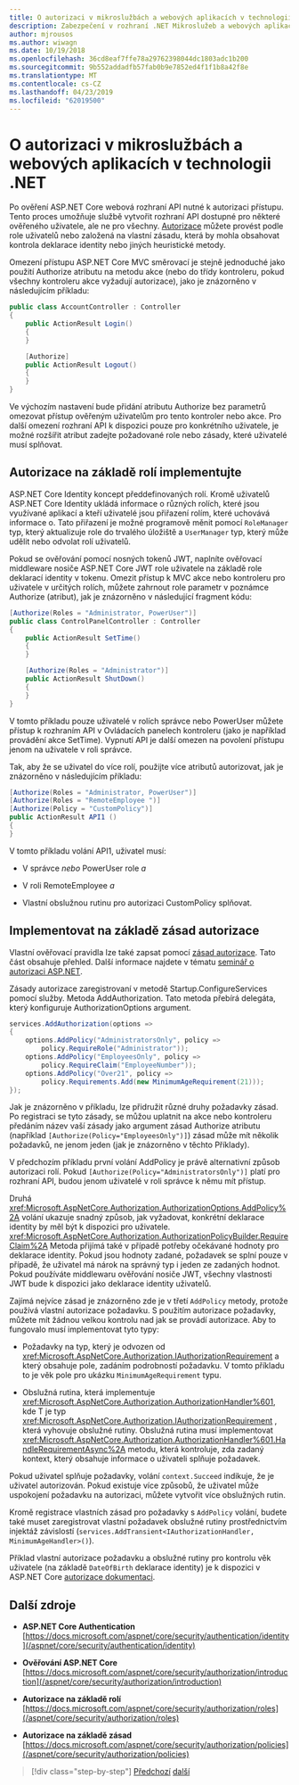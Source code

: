```yaml
---
title: O autorizaci v mikroslužbách a webových aplikacích v technologii .NET
description: Zabezpečení v rozhraní .NET Mikroslužeb a webových aplikací – přehled možnosti hlavní autorizace v aplikacích ASP.NET Core – na základě rolí a na základě zásad.
author: mjrousos
ms.author: wiwagn
ms.date: 10/19/2018
ms.openlocfilehash: 36cd8eaf7ffe78a29762398044dc1803adc1b200
ms.sourcegitcommit: 9b552addadfb57fab0b9e7852ed4f1f1b8a42f8e
ms.translationtype: MT
ms.contentlocale: cs-CZ
ms.lasthandoff: 04/23/2019
ms.locfileid: "62019500"
---
```

# <a name="about-authorization-in-net-microservices-and-web-applications"></a>O autorizaci v mikroslužbách a webových aplikacích v technologii .NET

Po ověření ASP.NET Core webová rozhraní API nutné k autorizaci přístupu. Tento proces umožňuje službě vytvořit rozhraní API dostupné pro některé ověřeného uživatele, ale ne pro všechny. [Autorizace](/aspnet/core/security/authorization/introduction) můžete provést podle role uživatelů nebo založená na vlastní zásadu, která by mohla obsahovat kontrola deklarace identity nebo jiných heuristické metody.

Omezení přístupu ASP.NET Core MVC směrovací je stejně jednoduché jako použití Authorize atributu na metodu akce (nebo do třídy kontroleru, pokud všechny kontroleru akce vyžadují autorizace), jako je znázorněno v následujícím příkladu:

```csharp
public class AccountController : Controller
{
    public ActionResult Login()
    {
    }

    [Authorize]
    public ActionResult Logout()
    {
    }
}
```

Ve výchozím nastavení bude přidání atributu Authorize bez parametrů omezovat přístup ověřeným uživatelům pro tento kontroler nebo akce. Pro další omezení rozhraní API k dispozici pouze pro konkrétního uživatele, je možné rozšířit atribut zadejte požadované role nebo zásady, které uživatelé musí splňovat.

## <a name="implement-role-based-authorization"></a>Autorizace na základě rolí implementujte

ASP.NET Core Identity koncept předdefinovaných rolí. Kromě uživatelů ASP.NET Core Identity ukládá informace o různých rolích, které jsou využívané aplikací a kteří uživatelé jsou přiřazení rolím, které uchovává informace o. Tato přiřazení je možné programově měnit pomocí `RoleManager` typ, který aktualizuje role do trvalého úložiště a `UserManager` typ, který může udělit nebo odvolat rolí uživatelů.

Pokud se ověřování pomocí nosných tokenů JWT, naplníte ověřovací middleware nosiče ASP.NET Core JWT role uživatele na základě role deklarací identity v tokenu. Omezit přístup k MVC akce nebo kontroleru pro uživatele v určitých rolích, můžete zahrnout role parametr v poznámce Authorize (atribut), jak je znázorněno v následující fragment kódu:

```csharp
[Authorize(Roles = "Administrator, PowerUser")]
public class ControlPanelController : Controller
{
    public ActionResult SetTime()
    {
    }

    [Authorize(Roles = "Administrator")]
    public ActionResult ShutDown()
    {
    }
}
```

V tomto příkladu pouze uživatelé v rolích správce nebo PowerUser můžete přístup k rozhraním API v Ovládacích panelech kontroleru (jako je například provádění akce SetTime). Vypnutí API je další omezen na povolení přístupu jenom na uživatele v roli správce.

Tak, aby že se uživatel do více rolí, použijte více atributů autorizovat, jak je znázorněno v následujícím příkladu:

```csharp
[Authorize(Roles = "Administrator, PowerUser")]
[Authorize(Roles = "RemoteEmployee ")]
[Authorize(Policy = "CustomPolicy")]
public ActionResult API1 ()
{
}
```

V tomto příkladu volání API1, uživatel musí:

- V správce *nebo* PowerUser role *a*

- V roli RemoteEmployee *a*

- Vlastní obslužnou rutinu pro autorizaci CustomPolicy splňovat.

## <a name="implement-policy-based-authorization"></a>Implementovat na základě zásad autorizace

Vlastní ověřovací pravidla lze také zapsat pomocí [zásad autorizace](https://docs.asp.net/en/latest/security/authorization/policies.html). Tato část obsahuje přehled. Další informace najdete v tématu [seminář o autorizaci ASP.NET](https://github.com/blowdart/AspNetAuthorizationWorkshop).

Zásady autorizace zaregistrovaní v metodě Startup.ConfigureServices pomocí služby. Metoda AddAuthorization. Tato metoda přebírá delegáta, který konfiguruje AuthorizationOptions argument.

```csharp
services.AddAuthorization(options =>
{
    options.AddPolicy("AdministratorsOnly", policy =>
        policy.RequireRole("Administrator"));
    options.AddPolicy("EmployeesOnly", policy =>
        policy.RequireClaim("EmployeeNumber"));
    options.AddPolicy("Over21", policy =>
        policy.Requirements.Add(new MinimumAgeRequirement(21)));
});
```

Jak je znázorněno v příkladu, lze přidružit různé druhy požadavky zásad. Po registraci se tyto zásady, se můžou uplatnit na akce nebo kontroleru předáním název vaší zásady jako argument zásad Authorize atributu (například `[Authorize(Policy="EmployeesOnly")]`) zásad může mít několik požadavků, ne jenom jeden (jak je znázorněno v těchto Příklady).

V předchozím příkladu první volání AddPolicy je právě alternativní způsob autorizaci rolí. Pokud `[Authorize(Policy="AdministratorsOnly")]` platí pro rozhraní API, budou jenom uživatelé v roli správce k němu mít přístup.

Druhá <xref:Microsoft.AspNetCore.Authorization.AuthorizationOptions.AddPolicy%2A> volání ukazuje snadný způsob, jak vyžadovat, konkrétní deklarace identity by měl být k dispozici pro uživatele. <xref:Microsoft.AspNetCore.Authorization.AuthorizationPolicyBuilder.RequireClaim%2A> Metoda přijímá také v případě potřeby očekávané hodnoty pro deklarace identity. Pokud jsou hodnoty zadané, požadavek se splní pouze v případě, že uživatel má nárok na správný typ i jeden ze zadaných hodnot. Pokud používáte middlewaru ověřování nosiče JWT, všechny vlastnosti JWT bude k dispozici jako deklarace identity uživatelů.

Zajímá nejvíce zásad je znázorněno zde je v třetí `AddPolicy` metody, protože používá vlastní autorizace požadavku. S použitím autorizace požadavky, můžete mít žádnou velkou kontrolu nad jak se provádí autorizace. Aby to fungovalo musí implementovat tyto typy:

- Požadavky na typ, který je odvozen od <xref:Microsoft.AspNetCore.Authorization.IAuthorizationRequirement> a který obsahuje pole, zadáním podrobností požadavku. V tomto příkladu to je věk pole pro ukázku `MinimumAgeRequirement` typu.

- Obslužná rutina, která implementuje <xref:Microsoft.AspNetCore.Authorization.AuthorizationHandler%601>, kde T je typ <xref:Microsoft.AspNetCore.Authorization.IAuthorizationRequirement> , která vyhovuje obslužné rutiny. Obslužná rutina musí implementovat <xref:Microsoft.AspNetCore.Authorization.AuthorizationHandler%601.HandleRequirementAsync%2A> metodu, která kontroluje, zda zadaný kontext, který obsahuje informace o uživateli splňuje požadavek.

Pokud uživatel splňuje požadavky, volání `context.Succeed` indikuje, že je uživatel autorizován. Pokud existuje více způsobů, že uživatel může uspokojení požadavku na autorizaci, můžete vytvořit více obslužných rutin.

Kromě registrace vlastních zásad pro požadavky s `AddPolicy` volání, budete také muset zaregistrovat vlastní požadavek obslužné rutiny prostřednictvím injektáž závislostí (`services.AddTransient<IAuthorizationHandler, MinimumAgeHandler>()`).

Příklad vlastní autorizace požadavku a obslužné rutiny pro kontrolu věk uživatele (na základě `DateOfBirth` deklarace identity) je k dispozici v ASP.NET Core [autorizace dokumentaci](https://docs.asp.net/en/latest/security/authorization/policies.html).

## <a name="additional-resources"></a>Další zdroje

- **ASP.NET Core Authentication** \
  [https://docs.microsoft.com/aspnet/core/security/authentication/identity](/aspnet/core/security/authentication/identity)

- **Ověřování ASP.NET Core** \
  [https://docs.microsoft.com/aspnet/core/security/authorization/introduction](/aspnet/core/security/authorization/introduction)

- **Autorizace na základě rolí** \
  [https://docs.microsoft.com/aspnet/core/security/authorization/roles](/aspnet/core/security/authorization/roles)

- **Autorizace na základě zásad** \
  [https://docs.microsoft.com/aspnet/core/security/authorization/policies](/aspnet/core/security/authorization/policies)

>[!div class="step-by-step"]
>[Předchozí](index.md)
>[další](developer-app-secrets-storage.md)
